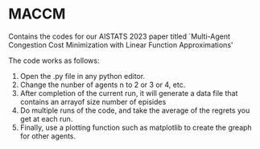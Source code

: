 # MACCM
Contains the codes for our AISTATS 2023 paper titled `Multi-Agent Congestion Cost Minimization with Linear Function Approximations'

The code works as follows:

1) Open the .py file in any python editor. 
2) Change the nunber of agents n to 2 or 3 or 4, etc. 
3) After completion of the current run, it will generate a data file that contains an arrayof size number of episides
4) Do multiple runs of the code, and take the average of the regrets you get at each run.
5) Finally, use a plotting function such as matplotlib to create the  greaph for other agents.
